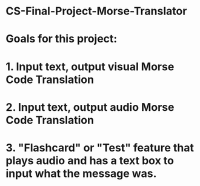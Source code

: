# CS-Final-Project-Morse-Translator

# Goals for this project:

#   1. Input text, output visual Morse Code Translation
#   2. Input text, output audio Morse Code Translation
#   3. "Flashcard" or "Test" feature that plays audio and has a text box to input what the message was.

